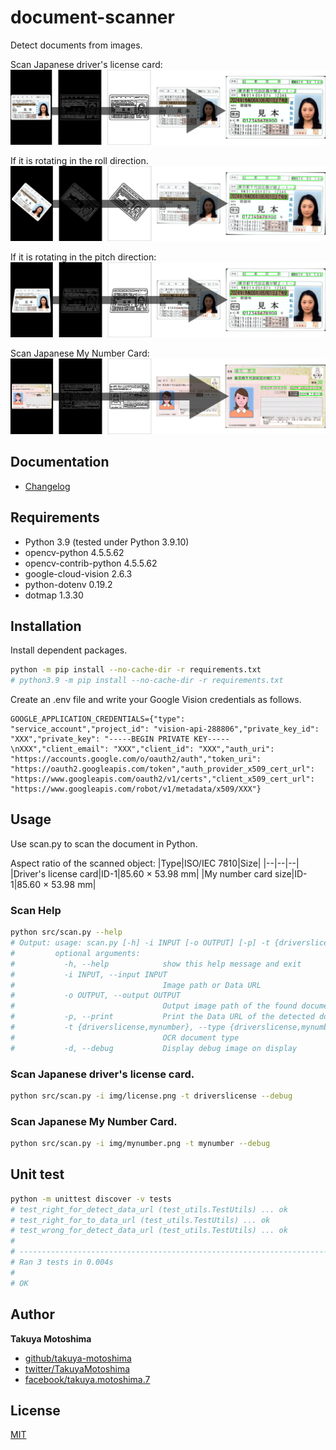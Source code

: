 # document-scanner
Detect documents from images.

Scan Japanese driver's license card:  
![driver's-license.png](screencaps/driver's-license.png)

If it is rotating in the roll direction.
![driver's-license2.png](screencaps/driver's-license2.png)

If it is rotating in the pitch direction:  
![driver's-license3.png](screencaps/driver's-license3.png)

Scan Japanese My Number Card:  
![my-number.png](screencaps/my-number.png)

## Documentation
* [Changelog](CHANGELOG.md)

## Requirements
- Python 3.9 (tested under Python 3.9.10)
- opencv-python 4.5.5.62
- opencv-contrib-python 4.5.5.62
- google-cloud-vision 2.6.3
- python-dotenv 0.19.2
- dotmap 1.3.30

## Installation
Install dependent packages.  
```sh
python -m pip install --no-cache-dir -r requirements.txt
# python3.9 -m pip install --no-cache-dir -r requirements.txt
```

Create an .env file and write your Google Vision credentials as follows.
```text
GOOGLE_APPLICATION_CREDENTIALS={"type": "service_account","project_id": "vision-api-288806","private_key_id": "XXX","private_key": "-----BEGIN PRIVATE KEY-----\nXXX","client_email": "XXX","client_id": "XXX","auth_uri": "https://accounts.google.com/o/oauth2/auth","token_uri": "https://oauth2.googleapis.com/token","auth_provider_x509_cert_url": "https://www.googleapis.com/oauth2/v1/certs","client_x509_cert_url": "https://www.googleapis.com/robot/v1/metadata/x509/XXX"}
```

## Usage
Use scan.py to scan the document in Python.  

Aspect ratio of the scanned object:
|Type|ISO/IEC 7810|Size|
|--|--|--|
|Driver's license card|ID-1|85.60 × 53.98 mm|
|My number card size|ID-1|85.60 × 53.98 mm|

### Scan Help
```sh
python src/scan.py --help
# Output: usage: scan.py [-h] -i INPUT [-o OUTPUT] [-p] -t {driverslicense,mynumber} [-d]
#         optional arguments:
#           -h, --help            show this help message and exit
#           -i INPUT, --input INPUT
#                                 Image path or Data URL
#           -o OUTPUT, --output OUTPUT
#                                 Output image path of the found document
#           -p, --print           Print the Data URL of the detected document
#           -t {driverslicense,mynumber}, --type {driverslicense,mynumber}
#                                 OCR document type
#           -d, --debug           Display debug image on display
```

### Scan Japanese driver's license card.
```sh
python src/scan.py -i img/license.png -t driverslicense --debug
```

### Scan Japanese My Number Card.
```sh
python src/scan.py -i img/mynumber.png -t mynumber --debug
```

## Unit test
```sh
python -m unittest discover -v tests
# test_right_for_detect_data_url (test_utils.TestUtils) ... ok
# test_right_for_to_data_url (test_utils.TestUtils) ... ok
# test_wrong_for_detect_data_url (test_utils.TestUtils) ... ok
# 
# ----------------------------------------------------------------------
# Ran 3 tests in 0.004s
# 
# OK
```

## Author
**Takuya Motoshima**

* [github/takuya-motoshima](https://github.com/takuya-motoshima)
* [twitter/TakuyaMotoshima](https://twitter.com/TakuyaMotoshima)
* [facebook/takuya.motoshima.7](https://www.facebook.com/takuya.motoshima.7)

## License
[MIT](LICENSE)